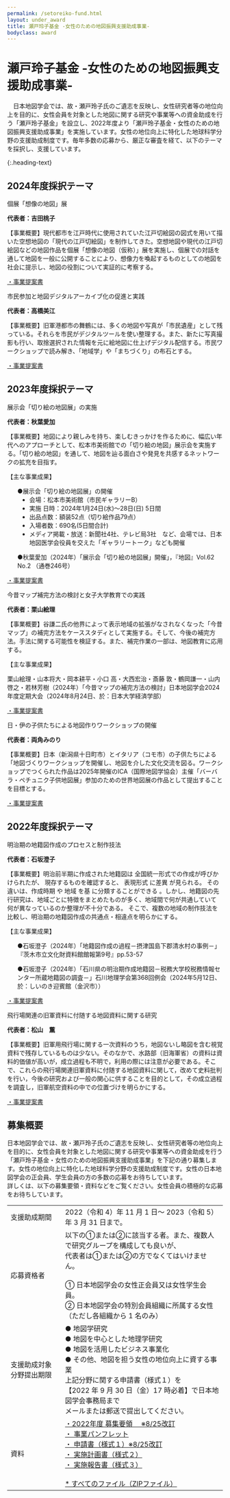 ```yaml
---
permalink: /setoreiko-fund.html
layout: under_award
title: 瀬戸玲子基金 -女性のための地図振興支援助成事業-
bodyclass: award
---
```


# 瀬戸玲子基金 -女性のための地図振興支援助成事業-
　日本地図学会では、故・瀬戸玲子氏のご遺志を反映し、女性研究者等の地位向上を目的に、女性会員を対象とした地図に関する研究や事業等への資金助成を行う「瀬戸玲子基金」を設立し、2022年度より「瀬戸玲子基金・女性のための地図振興支援助成事業」を実施しています。女性の地位向上に特化した地球科学分野の支援助成制度です。毎年多数の応募から、厳正な審査を経て、以下のテーマを採択し、支援しています。
 <div class="sr-image"><img src="{{ site.baseurl }}/assets/img/main/img_setoreiko.jpg" class="w-100" alt=""></div>
{:.heading-text}

<div class="top-section">
  <h2>2024年度採択テーマ</h2>
  <div class="setoreiko-awards">
    <div class="list-box">
      <div class="list-box-inner">
        <div class="box-sr-title award-ornament">
           <div>
            <!-- div class="year">2024年</div -->
            個展「想像の地図」展
          </div>
        </div>
        <div class="box-sr-text">
          <p><b>代表者：吉田桃子</b></p>
          <p>【事業概要】現代都市を江⼾時代に使⽤されていた江⼾切絵図の図式を⽤いて描いた空想地図の「現代の江⼾切絵図」を制作してきた。空想地図や現代の江⼾切絵図などの地図作品を個展「想像の地図（仮称）」展を実施し、個展での対話を通して地図を⼀般に公開することにより、想像⼒を喚起するものとしての地図を社会に提⽰し、地図の役割について実証的に考察する。</p>
          <p class="sr-link"><a href="{{ site.baseurl }}/archive/file/setoreiko_fund/setireiko-fund-pamphlet.pdf">・事業提案書<span class="icon-doc"></span></a></p>
        </div>
      </div>
    </div>
    <div class="list-box">
      <div class="list-box-inner">
        <div class="box-sr-title award-ornament">
           <div>
            <!-- div class="year">2024年</div -->
            市民参加と地図デジタルアーカイブ化の促進と実践
          </div>
        </div>
        <div class="box-sr-text">
          <p><b>代表者：高橋美江</b></p>
          <p>【事業概要】旧軍港都市の舞鶴には、多くの地図や写真が「市民遺産」として残っている。それらを市民がデジタルツールを使い整理する。また、新たに写真撮影も行い、取捨選択された情報を元に絵地図に仕上げデジタル配信する。市民ワークショップで読み解き、「地域学」や「まちづくり」の布石とする。</p>
          <p class="sr-link"><a href="{{ site.baseurl }}/archive/file/setoreiko_fund/setireiko-fund-pamphlet.pdf">・事業提案書<span class="icon-doc"></span></a></p>
        </div>
      </div>
    </div>
  </div>
</div>

<div class="top-section">
  <h2>2023年度採択テーマ</h2>
  <div class="setoreiko-awards">
    <div class="list-box">
      <div class="list-box-inner">
        <div class="box-sr-title award-ornament">
           <div>
            <!-- div class="year">2023年</div -->
            展示会「切り絵の地図展」の実施
          </div>
        </div>
        <div class="box-sr-text">
          <p><b>代表者：秋葉愛加</b></p>
          <p>【事業概要】地図により親しみを持ち、楽しむきっかけを作るために、幅広い年代へのアプローチとして、松本市美術館での「切り絵の地図」展示会を実施する。「切り絵の地図」を通して、地図を辿る面白さや発見を共感するネットワークの拡充を目指す。</p>
          <p>【主な事業成果】</p>
           <ul>●展示会「切り絵の地図展」の開催
              <li style="margin-left: 2em;">会場：松本市美術館（市民ギャラリーB）</li>
              <li style="margin-left: 2em;">実施 日時：2024年1月24日(水)〜28日(日) 5日間 </li>
              <li style="margin-left: 2em;">出品点数：額装52点（切り絵作品79点）</li>
              <li style="margin-left: 2em;">入場者数：690名(5日間合計)</li>
              <li style="margin-left: 2em;">メディア掲載・放送：新聞社4社、テレビ局3社　など、会場では、日本地図医学会役員を交えた「ギャラリートーク」なども開催</li>
           </ul>
          <ul>●秋葉愛加（2024年）「展示会「切り絵の地図展」開催」，『地図』Vol.62 No.2 （通巻246号）</ul>
          <p class="sr-link"><a href="{{ site.baseurl }}/archive/file/setoreiko_fund/setireiko-fund-pamphlet.pdf">・事業提案書<span class="icon-doc"></span></a></p>
        </div>
      </div>
    </div>
    <div class="list-box">
      <div class="list-box-inner">
        <div class="box-sr-title award-ornament">
           <div>
            <!-- div class="year">2023年</div -->
            今昔マップ補完方法の検討と女子大学教育での実践
          </div>
        </div>
        <div class="box-sr-text">
          <p><b>代表者：栗山絵理</b></p>
          <p>【事業概要】谷謙二氏の他界によって表示地域の拡張がなされなくなった「今昔マップ」の補完方法をケーススタディとして実施する。そして、今後の補完方法。手法に関する可能性を検証する。また、補完作業の一部は、地図教育に応用する。</p>
          <p>【主な事業成果】</p>
          <p>栗山絵理・山本将大・岡本耕平・小口 高・大西宏治・斎藤 敦・鶴岡謙一・山内啓之・若林芳樹（2024年）「今昔マップの補完方法の検討」日本地図学会2024年度定期大会（2024年8月24日、於：日本大学経済学部）</p>
          <p class="sr-link"><a href="{{ site.baseurl }}/archive/file/setoreiko_fund/setireiko-fund-pamphlet.pdf">・事業提案書<span class="icon-doc"></span></a></p>
        </div>
      </div>
    </div>
    <div class="list-box">
      <div class="list-box-inner">
        <div class="box-sr-title award-ornament">
           <div>
            <!-- div class="year">2023年</div -->
            日・伊の子供たちによる地図作りワークショップの開催
          </div>
        </div>
        <div class="box-sr-text">
          <p><b>代表者：両角みのり</b></p>
          <p>【事業概要】日本（新潟県十日町市）とイタリア（コモ市）の子供たちによる「地図づくりワークショップを開催し、地図を介した文化交流を図る。ワークショップでつくられた作品は2025年開催のICA（国際地図学協会）主催「バーバラ・ペチュニク子供地図展」参加のための世界地図展の作品として提出することを目標とする。</p>
          <p class="sr-link"><a href="{{ site.baseurl }}/archive/file/setoreiko_fund/setireiko-fund-pamphlet.pdf">・事業提案書<span class="icon-doc"></span></a></p>
        </div>
      </div>
    </div>
  </div>
</div>

<div class="top-section">
  <h2>2022年度採択テーマ</h2>
  <div class="setoreiko-awards">
    <div class="list-box">
      <div class="list-box-inner">
        <div class="box-sr-title award-ornament">
           <div>
            <!-- div class="year">2024年</div -->
            明治期の地籍図作成のプロセスと制作技法
          </div>
        </div>
        <div class="box-sr-text">
          <p><b>代表者：石坂澄子</b></p>
          <p>【事業概要】明治前半期に作成された地籍図は 全国統一形式での作成が呼びかけられたが、 現存するものを確認すると、 表現形式 に差異 が見られる。 その違いは、作成時期 や 地域 を基 に分類することができる 。しかし、地籍図の先行研究は、地域ごとに特徴をまとめたものが多く、地域間で何が共通していて 何が異なっているのか整理が不十分である。 そこで、複数の地域の制作技法を比較し、明治期の地籍図作成の共通点・相違点を明らかにする。</p>
          <p>【主な事業成果】</p>
          <ul>●石坂澄子（2024年）「地籍図作成の過程－摂津国島下郡清水村の事例－」『茨木市立文化財資料館館報第9号』pp.53-57</ul>
          <ul>●石坂澄子（2024年）「石川県の明治期作成地籍図－税務大学校税務情報センター所蔵地籍図の調査－」石川地理学会第368回例会（2024年5月12日、於：しいのき迎賓館（金沢市））</ul>
          <p class="sr-link"><a href="{{ site.baseurl }}/archive/file/setoreiko_fund/setireiko-fund-pamphlet.pdf">・事業提案書<span class="icon-doc"></span></a></p>
        </div>
      </div>
    </div>
    <div class="list-box">
      <div class="list-box-inner">
        <div class="box-sr-title award-ornament">
           <div>
            <!-- div class="year">2024年</div -->
            飛行場関連の旧軍資料に付随する地図資料に関する研究
          </div>
        </div>
        <div class="box-sr-text">
          <p><b>代表者：松山　薫</b></p>
          <p>【事業概要】旧軍用飛行場に関する一次資料のうち，地図ないし略図を含む視覚資料で残存しているものは少ない。そのなかで、水路部（旧海軍省）の資料は資料的価値が高いが，成立過程も不明で，利用の際には注意が必要である。そこで、これらの飛行場関連旧軍資料に付随する地図資料に関して，改めて史料批判を行い，今後の研究および一般の関心に供することを目的として，その成立過程を調査し，旧軍航空資料の中での位置づけを明らかにする。</p>
          <p class="sr-link"><a href="{{ site.baseurl }}/archive/file/setoreiko_fund/setireiko-fund-pamphlet.pdf">・事業提案書<span class="icon-doc"></span></a></p>
        </div>
      </div>
    </div>
  </div>
</div>


<div class="top-section">
  <h2>募集概要</h2>
  <p class="heading-text">日本地図学会では、故・瀬戸玲子氏のご遺志を反映し、女性研究者等の地位向上を目的に、女性会員を対象とした地図に関する研究や事業等への資金助成を行う「瀬戸玲子基金・女性のための地図振興支援助成事業」を下記の通り募集します。女性の地位向上に特化した地球科学分野の支援助成制度です。女性の日本地図学会の正会員、学生会員の方の多数の応募をお待ちしています。<br>詳しくは、以下の募集要領・資料などをご覧ください。女性会員の積極的な応募をお待ちしています。</p>
  <table class="main-table">
    <tr>
      <td>支援助成期間</td>
      <td>2022（令和 4）年 11 月 1 日～ 2023（令和 5）年 3 月 31 日まで。</td>
    </tr>
    <tr>
      <td>応募資格者</td>
      <td>以下の①または②に該当する者。また、複数人で研究グループを構成しても良いが、<br>代表者は①または②の方でなくてはいけません。<br><br>① 日本地図学会の女性正会員又は女性学生会員。<br>② 日本地図学会の特別会員組織に所属する女性（ただし各組織から 1 名のみ）</td>
    </tr>
    <tr>
      <td>支援助成対象分野提出期限</td>
      <td>● 地図学研究<br>● 地図を中心とした地理学研究<br>● 地図を活用したビジネス事業化<br>● その他、地図を担う女性の地位向上に資する事業<br>上記分野に関する申請書（様式１）を<br>【2022 年 9 月 30 日（金）17 時必着】で日本地図学会事務局まで<br>メールまたは郵送で提出してください。</td>
    </tr>
    <tr>
      <td>資料</td>
      <td>
        <a href="{{ site.baseurl }}/archive/file/setoreiko_fund/瀬戸玲子基金支援助成事業公募要領8月25日改訂版 (1).pdf">・2022年度 募集要領 　※8/25改訂<span class="icon-pdf"></span></a><br>
        <a href="{{ site.baseurl }}/archive/file/setoreiko_fund/setireiko-fund-pamphlet.pdf">・ 事業パンフレット<span class="icon-pdf"></span></a><br>
        <a href="{{ site.baseurl }}/archive/file/setoreiko_fund/瀬戸玲子基金支援助成事業申請書様式１改訂版.doc">・ 申請書（様式１）※8/25改訂<span class="icon-doc"></span></a><br>
        <a href="{{ site.baseurl }}/archive/file/setoreiko_fund/瀬戸玲子基金支援助成事業実施計画書（様式２）.doc">・ 実施計画書（様式２）<span class="icon-doc"></span></a><br>
        <a href="{{ site.baseurl }}/archive/file/setoreiko_fund/瀬戸玲子基金支援助成事業実施報告書（様式３）.doc">・ 実施報告書（様式３）<span class="icon-doc"></span></a><br>
        <br>
        <a href="{{ site.baseurl }}/archive/file/setoreiko_fund/ReikoSetoFundSupportGrantProgram2022.zip">* すべてのファイル（ZIPファイル）</a><br>
      </td>
    </tr>
  </table>
</div>
